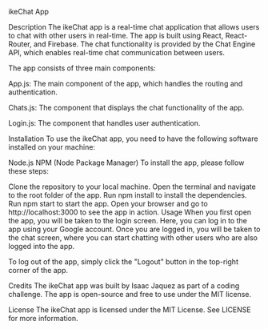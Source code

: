 ikeChat App

Description
The ikeChat app is a real-time chat application that allows users to chat with other users in real-time. The app is built using React, React-Router, and Firebase. The chat functionality is provided by the Chat Engine API, which enables real-time chat communication between users.

The app consists of three main components:

App.js: The main component of the app, which handles the routing and authentication.

Chats.js: The component that displays the chat functionality of the app.

Login.js: The component that handles user authentication.

Installation
To use the ikeChat app, you need to have the following software installed on your machine:

Node.js
NPM (Node Package Manager)
To install the app, please follow these steps:

Clone the repository to your local machine.
Open the terminal and navigate to the root folder of the app.
Run npm install to install the dependencies.
Run npm start to start the app.
Open your browser and go to http://localhost:3000 to see the app in action.
Usage
When you first open the app, you will be taken to the login screen. Here, you can log in to the app using your Google account. Once you are logged in, you will be taken to the chat screen, where you can start chatting with other users who are also logged into the app.

To log out of the app, simply click the "Logout" button in the top-right corner of the app.

Credits
The ikeChat app was built by Isaac Jaquez as part of a coding challenge. The app is open-source and free to use under the MIT license.

License
The ikeChat app is licensed under the MIT License. See LICENSE for more information.

